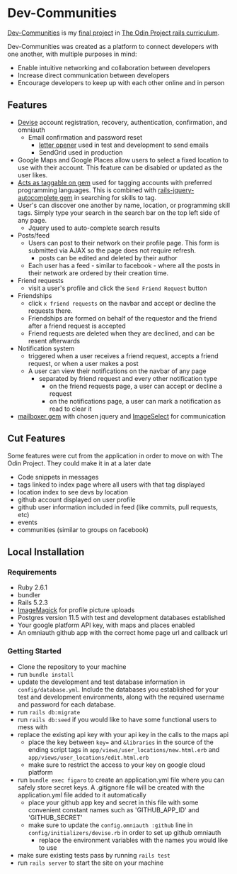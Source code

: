 # Dev-Communities

[Dev-Communities](https://dev-communities.herokuapp.com/) is my [final project](https://www.theodinproject.com/courses/ruby-on-rails/lessons/final-project) in [The Odin Project rails curriculum](https://www.theodinproject.com/courses/ruby-on-rails). 

Dev-Communities was created as a platform to connect developers with one another, with multiple purposes in mind:
  - Enable intuitive networking and collaboration between developers
  - Increase direct communication between developers
  - Encourage developers to keep up with each other online and in person
  
## Features
  - [Devise](https://github.com/plataformatec/devise) account registration, recovery, authentication, confirmation, and omniauth
    - Email confirmation and password reset
      - [letter opener](https://github.com/ryanb/letter_opener) used in test and development to send emails
      - SendGrid used in production
  - Google Maps and Google Places allow users to select a fixed location to use with their account. This feature can be disabled or updated as the user likes.
  - [Acts as taggable on gem](https://github.com/mbleigh/acts-as-taggable-on) used for tagging accounts with preferred programming languages. This is combined with [rails-jquery-autocomplete gem](https://github.com/risuiowa/rails-jquery-autocomplete) in searching for skills to tag.
  - User's can discover one another by name, location, or programming skill tags. Simply type your search in the search bar on the top left side of any page.
    - Jquery used to auto-complete search results
  - Posts/feed
    - Users can post to their network on their profile page. This form is submitted via AJAX so the page does not require refresh.
      - posts can be edited and deleted by their author
    - Each user has a feed - similar to facebook - where all the posts in their network are ordered by their creation time.
  - Friend requests
    - visit a user's profile and click the `Send Friend Request` button
  - Friendships
    - click `x friend requests` on the navbar and accept or decline the requests there. 
    - Friendships are formed on behalf of the requestor and the friend after a friend request is accepted
    - Friend requests are deleted when they are declined, and can be resent afterwards
  - Notification system
    - triggered when a user receives a friend request, accepts a friend request, or when a user makes a post
    - A user can view their notifications on the navbar of any page
      - separated by friend request and every other notification type
        - on the friend requests page, a user can accept or decline a request
        - on the notifications page, a user can mark a notification as read to clear it
  - [mailboxer gem](https://github.com/mailboxer/mailboxer) with chosen jquery and [ImageSelect](https://github.com/websemantics/Image-Select) for communication
## Cut Features
Some features were cut from the application in order to move on with The Odin Project. They could make it in at a later date
- Code snippets in messages
- tags linked to index page where all users with that tag displayed
- location index to see devs by location
- github account displayed on user profile
- github user information included in feed (like commits, pull requests, etc)
- events
- communities (similar to groups on facebook)
  
## Local Installation

### Requirements
- Ruby 2.6.1
- bundler
- Rails 5.2.3
- [ImageMagick](https://imagemagick.org/script/download.php) for profile picture uploads
- Postgres version 11.5 with test and development databases established
- Your google platform API key, with maps and places enabled
- An omniauth github app with the correct home page url and callback url
### Getting Started
- Clone the repository to your machine
- run `bundle install`
- update the development and test database information in `config/database.yml`. Include the databases you established for your test and development environments, along with the required username and password for each database.
- run `rails db:migrate`
- run `rails db:seed` if you would like to have some functional users to mess with
- replace the existing api key with your api key in the calls to the maps api
  - place the key between `key=` and `&libraries` in the source of the ending script tags in `app/views/user_locations/new.html.erb` and `app/views/user_locations/edit.html.erb`
  - make sure to restrict the access to your key on google cloud platform
- run `bundle exec figaro` to create an application.yml file where you can safely store secret keys. A .gitignore file will be created with the application.yml file added to it automatically
  - place your github app key and secret in this file with some convenient constant names such as 'GITHUB_APP_ID' and 'GITHUB_SECRET'
  - make sure to update the `config.omniauth :github` line in `config/initializers/devise.rb` in order to set up github omniauth
    - replace the environment variables with the names you would like to use
- make sure existing tests pass by running `rails test`
- run `rails server` to start the site on your machine
